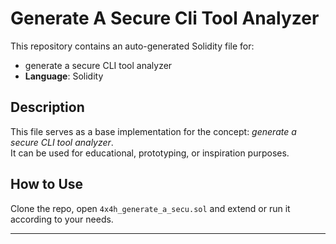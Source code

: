 # Generate A Secure Cli Tool Analyzer

This repository contains an auto-generated Solidity file for:

- generate a secure CLI tool analyzer
- **Language**: Solidity

## Description

This file serves as a base implementation for the concept: *generate a secure CLI tool analyzer*.  
It can be used for educational, prototyping, or inspiration purposes.

## How to Use

Clone the repo, open `4x4h_generate_a_secu.sol` and extend or run it according to your needs.

---


